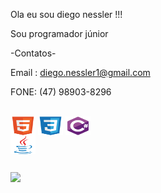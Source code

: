 Ola eu sou diego nessler !!!

Sou programador júnior 

-Contatos-

Email : diego.nessler1@gmail.com

FONE: (47) 98903-8296
         
<div style="display: inline_block"><br>

  <img align="center" alt="Rafa-HTML" height="30" width="40" src="https://raw.githubusercontent.com/devicons/devicon/master/icons/html5/html5-original.svg">
  <img align="center" alt="Rafa-CSS" height="30" width="40" src="https://raw.githubusercontent.com/devicons/devicon/master/icons/css3/css3-original.svg">
  <img align="center" alt="Rafa-Csharp" height="30" width="40" src="https://raw.githubusercontent.com/devicons/devicon/master/icons/csharp/csharp-original.svg">
</div>
<img align="center" alt="Java" height="30" width="40" src="https://raw.githubusercontent.com/devicons/devicon/master/icons/java/java-original.svg">


##

 <a href="https://discord.gg/d9MQpD6uaZ" target="_blank"><img src="https://img.shields.io/badge/Discord-7289DA?style=for-the-badge&logo=discord&logoColor=white" target="_blank"></a> 

 
